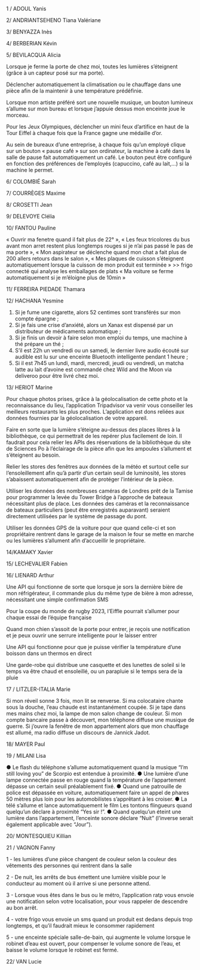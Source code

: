1 / ADOUL	Yanis	

2/ ANDRIANTSEHENO	Tiana Valériane	

3/ BENYAZZA	Inès	

4/ BERBERIAN	Kévin	

5/ BEVILACQUA	Alicia	

Lorsque je ferme la porte de chez moi, toutes les lumières s’éteignent (grâce à un capteur posé  sur ma porte).  

Déclencher automatiquement la climatisation ou le chauffage dans une pièce afin de la  maintenir à une température prédéfinie.  

Lorsque mon artiste préféré sort une nouvelle musique, un bouton lumineux s’allume sur mon  bureau et lorsque j’appuie dessus mon enceinte joue le morceau.  

Pour les Jeux Olympiques, déclencher un mini feux d’artifice en haut de la Tour Eiffel à chaque  fois que la France gagne une médaille d’or.  

Au sein de bureaux d’une entreprise, à chaque fois qu’un employé clique sur un bouton « pause café » sur son ordinateur, la machine à café dans la salle de pause fait automatiquement un café.  Le bouton peut être configuré en fonction des préférences de l’employés (capuccino, café au  lait,…) si la machine le permet. 


6/ COLOMBIÉ	Sarah	

7/ COURRÈGES	Maxime	

8/ CROSETTI	Jean	

9/ DELEVOYE	Clélia	
	
10/ FANTOU	Pauline	

« Ouvrir ma fenetre quand il fait plus de 22° », 
« Les feux tricolores du bus avant mon arret restent plus longtemps rouges si je n’ai pas passé le pas de ma porte », 
« Mon aspirateur se déclenche quand mon chat a fait plus de 200 allers retours dans le salon », 
« Mes plaques de cuisson s’éteignent automatiquement lorsque la cuisson de mon produit est terminée » >> frigo connecté qui analyse les emballages de plats
« Ma voiture se ferme automatiquement si je m’éloigne plus de 10min »

11/ FERREIRA PIEDADE	Thamara	

12/ HACHANA	Yesmine	

1. Si je fume une cigarette, alors 52 centimes sont transférés sur mon compte épargne ;
2. Si je fais une crise d’anxiété, alors un Xanax est dispensé par un distributeur de  médicaments automatique ; 
3. Si je finis un devoir à faire selon mon emploi du temps, une machine à thé prépare un  thé ; 
4. S’il est 22h un vendredi ou un samedi, le dernier livre audio écouté sur audible est lu  sur une enceinte Bluetooth intelligente pendant 1 heure ; 
5. Si il est 7h45 un lundi, mardi, mercredi, jeudi ou vendredi, un matcha latte au lait  d’avoine est commandé chez Wild and the Moon via deliveroo pour être livré chez  moi.


13/ HERIOT	Marine	

Pour chaque photos prises, grâce à la géolocalisation de cette photo et la reconnaissance du lieu, l’application Tripadvisor va venir vous conseiller les meilleurs restaurants les plus proches. L’application est dons reliées aux données fournies par la géolocalisation de votre appareil.

Faire en sorte que la lumière s’éteigne au-dessus des places libres à la bibliothèque, ce qui permettrait de les repérer plus facilement de loin. Il faudrait pour cela relier les APIs des réservations de la bibliothèque du site de Sciences Po à l’éclairage de la pièce afin 
que les ampoules s’allument et s’éteignent au besoin. 

Relier les stores des fenêtres aux données de la météo et surtout celle sur l’ensoleillement afin qu’à partir d’un certain seuil de luminosité, les stores s’abaissent automatiquement afin de protéger l’intérieur de la pièce. 

Utiliser les données des nombreuses caméras de Londres prêt de la Tamise pour programmer la levée du Tower Bridge à l’approche de bateaux nécessitant plus de place. Les données des caméras et la reconnaissance de bateaux particuliers (peut être enregistrés auparavant) seraient directement utilisées par le système de passage du pont. 

Utiliser les données GPS de la voiture pour que quand celle-ci et son propriétaire rentrent dans le garage de la maison le four se mette en marche ou les lumières s’allument afin d’accueillir le propriétaire. 


14/KAMAKY	Xavier	

15/ LECHEVALIER	Fabien	

16/ LIENARD	Arthur	

Une API qui fonctionne de sorte que lorsque je sors la dernière bière de mon réfrigérateur, il commande plus du même type de bière à mon adresse, nécessitant une simple confirmation SMS

Pour la coupe du monde de rugby 2023, l’Eiffle pourrait s’allumer pour chaque essai de l’équipe française

Quand mon chien s’assoit de la porte pour entrer, je reçois une notification et je peux ouvrir une serrure intelligente pour le laisser entrer

Une API qui fonctionne pour que je puisse vérifier la température d’une boisson dans un thermos en direct

Une garde-robe qui distribue une casquette et des lunettes de soleil si le temps va être chaud et ensoleillé, ou un parapluie si le temps sera de la pluie 

17 / LITZLER-ITALIA	Marie	

Si mon réveil sonne 3 fois, mon lit se renverse.
Si ma colocataire chante sous la douche, l’eau chaude est instantanément coupée.
Si je tape dans mes mains chez moi, la lampe de mon salon change de couleur.
Si mon compte bancaire passe à découvert, mon téléphone diffuse une musique de guerre.
Si j’ouvre la fenêtre de mon appartement alors que mon chauffage est allumé, ma radio diffuse un discours de Jannick Jadot.

18/ MAYER	Paul	
	
19 / MILANI	Lisa	

● Le flash du téléphone s’allume automatiquement quand la musique “I’m still loving
you” de Scorpio est entendue à proximité.
● Une lumière d’une lampe connectée passe en rouge quand la température de
l’appartement dépasse un certain seuil préalablement fixé.
● Quand une patrouille de police est dépassée en voiture, automatiquement faire un
appel de phares 50 mètres plus loin pour les automobilistes s’apprêtant à les croiser.
● La télé s’allume et lance automatiquement le film Les tontons flingueurs quand
quelqu’un déclare à proximité “Yes sir !”.
● Quand quelqu’un éteint une lumière dans l’appartement, l’enceinte sonore déclare
“Nuit” (l’inverse serait également applicable avec “Jour”).

20/ MONTESQUIEU	Killian	

21 / VAGNON	Fanny	

1 - les lumières d’une pièce changent de couleur selon la couleur des vêtements des personnes qui rentrent dans la salle

2 - De nuit, les arrêts de bus émettent une lumière visible pour le conducteur au moment où il arrive si une personne attend. 

3 - Lorsque vous êtes dans le bus ou le métro, l’application ratp vous envoie une notification selon votre localisation, pour vous rappeler de descendre au bon arrêt.  

4 - votre frigo vous envoie un sms quand un produit est dedans depuis trop longtemps, et qu’il faudrait mieux le consommer rapidement

5 - une enceinte spéciale salle-de-bain, qui augmente le volume lorsque le robinet d’eau est ouvert, pour compenser le volume sonore de l’eau, et baisse le volume lorsque le robinet est fermé. 

22/ VAN	Lucie	
